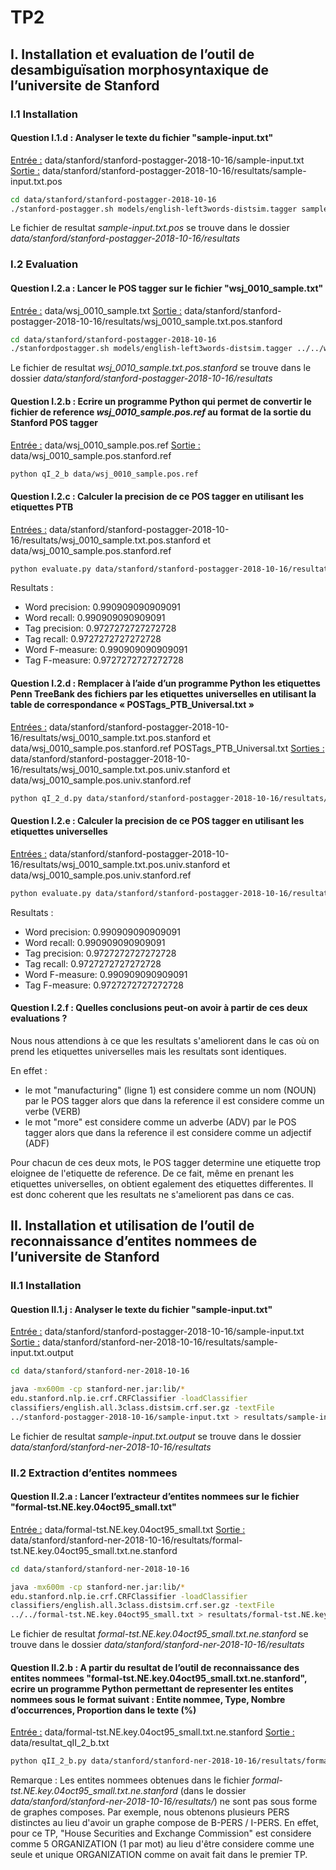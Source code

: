 # TP2

## I. Installation et evaluation de l’outil de desambiguïsation morphosyntaxique de l’universite de Stanford

### I.1 Installation

#### Question I.1.d : Analyser le texte du fichier "sample-input.txt"
<u>Entrée :</u> data/stanford/stanford-postagger-2018-10-16/sample-input.txt
<u>Sortie :</u> data/stanford/stanford-postagger-2018-10-16/resultats/sample-input.txt.pos
```bash
cd data/stanford/stanford-postagger-2018-10-16
./stanford-postagger.sh models/english-left3words-distsim.tagger sample-input.txt > resultats/sample-input.txt.pos
```
Le fichier de resultat _sample-input.txt.pos_ se trouve dans le dossier _data/stanford/stanford-postagger-2018-10-16/resultats_


### I.2 Evaluation

#### Question I.2.a : Lancer le POS tagger sur le fichier "wsj_0010_sample.txt"
<u>Entrée :</u> data/wsj_0010_sample.txt
<u>Sortie :</u> data/stanford/stanford-postagger-2018-10-16/resultats/wsj_0010_sample.txt.pos.stanford
```bash
cd data/stanford/stanford-postagger-2018-10-16
./stanfordpostagger.sh models/english-left3words-distsim.tagger ../../wsj_0010_sample.txt > resultats/wsj_0010_sample.txt.pos.stanford
```
Le fichier de resultat _wsj_0010_sample.txt.pos.stanford_ se trouve dans le dossier _data/stanford/stanford-postagger-2018-10-16/resultats_


#### Question I.2.b : Ecrire un programme Python qui permet de convertir le fichier de reference _wsj_0010_sample.pos.ref_ au format de la sortie du Stanford POS tagger
<u>Entrée :</u> data/wsj_0010_sample.pos.ref
<u>Sortie :</u> data/wsj_0010_sample.pos.stanford.ref
```bash
python qI_2_b data/wsj_0010_sample.pos.ref
```


#### Question I.2.c : Calculer la precision de ce POS tagger en utilisant les etiquettes PTB
<u>Entrées :</u> data/stanford/stanford-postagger-2018-10-16/resultats/wsj_0010_sample.txt.pos.stanford et data/wsj_0010_sample.pos.stanford.ref
```bash
python evaluate.py data/stanford/stanford-postagger-2018-10-16/resultats/wsj_0010_sample.txt.pos.stanford data/wsj_0010_sample.pos.stanford.ref
```
Resultats :
- Word precision: 0.990909090909091
- Word recall: 0.990909090909091
- Tag precision: 0.9727272727272728
- Tag recall: 0.9727272727272728
- Word F-measure: 0.990909090909091
- Tag F-measure: 0.9727272727272728


#### Question I.2.d : Remplacer à l’aide d’un programme Python les etiquettes Penn TreeBank des fichiers par les etiquettes universelles en utilisant la table de correspondance « POSTags_PTB_Universal.txt »
<u>Entrées :</u> data/stanford/stanford-postagger-2018-10-16/resultats/wsj_0010_sample.txt.pos.stanford et data/wsj_0010_sample.pos.stanford.ref POSTags_PTB_Universal.txt
<u>Sorties :</u> data/stanford/stanford-postagger-2018-10-16/resultats/wsj_0010_sample.txt.pos.univ.stanford et data/wsj_0010_sample.pos.univ.stanford.ref
```bash
python qI_2_d.py data/stanford/stanford-postagger-2018-10-16/resultats/wsj_0010_sample.txt.pos.stanford data/wsj_0010_sample.pos.stanford.ref data/POSTags_PTB_Universal.txt
```


#### Question I.2.e : Calculer la precision de ce POS tagger en utilisant les etiquettes universelles
<u>Entrées :</u> data/stanford/stanford-postagger-2018-10-16/resultats/wsj_0010_sample.txt.pos.univ.stanford et data/wsj_0010_sample.pos.univ.stanford.ref
```bash
python evaluate.py data/stanford/stanford-postagger-2018-10-16/resultats/wsj_0010_sample.txt.pos.univ.stanford data/wsj_0010_sample.pos.univ.stanford.ref
```
Resultats :
- Word precision: 0.990909090909091
- Word recall: 0.990909090909091
- Tag precision: 0.9727272727272728
- Tag recall: 0.9727272727272728
- Word F-measure: 0.990909090909091
- Tag F-measure: 0.9727272727272728


#### Question I.2.f : Quelles conclusions peut-on avoir à partir de ces deux evaluations ? 
Nous nous attendions à ce que les resultats s'ameliorent dans le cas où on prend les etiquettes universelles mais les resultats sont identiques.

En effet :
- le mot "manufacturing" (ligne 1) est considere comme un nom (NOUN) par le POS tagger alors que dans la reference il est considere comme un verbe (VERB)
- le mot "more" est considere comme un adverbe (ADV) par le POS tagger alors que dans la reference il est considere comme un adjectif (ADF)

Pour chacun de ces deux mots, le POS tagger determine une etiquette trop eloignee de l'etiquette de reference. De ce fait, même en prenant les etiquettes universelles, on obtient egalement des etiquettes differentes. Il est donc coherent que les resultats ne s'ameliorent pas dans ce cas.


## II. Installation et utilisation de l’outil de reconnaissance d’entites nommees de l’universite de Stanford

### II.1 Installation

#### Question II.1.j : Analyser le texte du fichier "sample-input.txt"
<u>Entrée :</u> data/stanford/stanford-postagger-2018-10-16/sample-input.txt
<u>Sortie :</u> data/stanford/stanford-ner-2018-10-16/resultats/sample-input.txt.output
```bash
cd data/stanford/stanford-ner-2018-10-16

java -mx600m -cp stanford-ner.jar:lib/* 
edu.stanford.nlp.ie.crf.CRFClassifier -loadClassifier 
classifiers/english.all.3class.distsim.crf.ser.gz -textFile 
../stanford-postagger-2018-10-16/sample-input.txt > resultats/sample-input.txt.output
```
Le fichier de resultat _sample-input.txt.output_ se trouve dans le dossier _data/stanford/stanford-ner-2018-10-16/resultats_


### II.2 Extraction d’entites nommees

#### Question II.2.a : Lancer l’extracteur d’entites nommees sur le fichier "formal-tst.NE.key.04oct95_small.txt"
<u>Entrée :</u> data/formal-tst.NE.key.04oct95_small.txt
<u>Sortie :</u> data/stanford/stanford-ner-2018-10-16/resultats/formal-tst.NE.key.04oct95_small.txt.ne.stanford
```bash
cd data/stanford/stanford-ner-2018-10-16

java -mx600m -cp stanford-ner.jar:lib/* 
edu.stanford.nlp.ie.crf.CRFClassifier -loadClassifier 
classifiers/english.all.3class.distsim.crf.ser.gz -textFile 
../../formal-tst.NE.key.04oct95_small.txt > resultats/formal-tst.NE.key.04oct95_small.txt.ne.stanford
```
Le fichier de resultat _formal-tst.NE.key.04oct95_small.txt.ne.stanford_ se trouve dans le dossier _data/stanford/stanford-ner-2018-10-16/resultats_


#### Question II.2.b : A partir du resultat de l’outil de reconnaissance des entites nommees "formal-tst.NE.key.04oct95_small.txt.ne.stanford", ecrire un programme Python permettant de representer les entites nommees sous le format suivant : Entite nommee, Type, Nombre d’occurrences, Proportion dans le texte (%)
<u>Entrée :</u> data/formal-tst.NE.key.04oct95_small.txt.ne.stanford
<u>Sortie :</u> data/resultat_qII_2_b.txt
```bash
python qII_2_b.py data/stanford/stanford-ner-2018-10-16/resultats/formal-tst.NE.key.04oct95_small.txt.ne.stanford resultat_qII_2_b.txt
```
Remarque :
Les entites nommees obtenues dans le fichier _formal-tst.NE.key.04oct95_small.txt.ne.stanford_ (dans le dossier _data/stanford/stanford-ner-2018-10-16/resultats/_) ne sont pas sous forme de graphes composes. Par exemple, nous obtenons plusieurs PERS distinctes au lieu d'avoir un graphe compose de B-PERS / I-PERS. En effet, pour ce TP, "House Securities and Exchange Commission" est considere comme 5 ORGANIZATION (1 par mot) au lieu d'être considere comme une seule et unique ORGANIZATION comme on avait fait dans le premier TP.